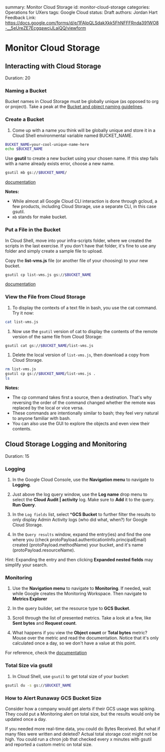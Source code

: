 summary: Monitor Cloud Storage
id: monitor-cloud-storage
categories: Operations for UXers
tags: Google Cloud
status: Draft
authors: Jordan Hart
Feedback Link: https://docs.google.com/forms/d/e/1FAIpQLSdakXkk5FhNFFFRnda391WO8-__5eUreZE7EcgqawcjJLaiQQ/viewform

# Monitor Cloud Storage
<!-- ------------------------ -->
## Interacting with Cloud Storage
Duration: 20

### Naming a Bucket

Bucket names in Cloud Storage must be globally unique (as opposed to org or project). Take a peak at the [Bucket and object naming guidelines](https://cloud.google.com/storage/docs/naming).

### Create a Bucket

1. Come up with a name you think will be globally unique and store it in a Cloud Shell environmental variable named BUCKET_NAME.

``` bash
BUCKET_NAME=your-cool-unique-name-here
echo $BUCKET_NAME
```

Use **gsutil** to create a new bucket using your chosen name. If this step fails with a name already exists error, choose a new name.

``` bash
gsutil mb gs://$BUCKET_NAME/
```

[documentation](https://cloud.google.com/storage/docs/creating-buckets#storage-create-bucket-gsutil)

**Notes:**

- While almost all Google Cloud CLI interaction is done through gcloud, a few products, including Cloud Storage, use a separate CLI, in this case gsutil.
- `mb` stands for make bucket.

### Put a File in the Bucket

In Cloud Shell, move into your infra-scripts folder, where we created the scripts in the last exercise. If you don't have that folder, it's fine to use any folder and simply create a sample file to upload.

Copy the **list-vms.js** file (or another file of your choosing) to your new bucket.

``` bash
gsutil cp list-vms.js gs://$BUCKET_NAME
```

[documentation](https://cloud.google.com/storage/docs/gsutil/commands/cp)

### View the File from Cloud Storage

1. To display the contexts of a text file in bash, you use the cat command. Try it now:

``` bash
cat list-vms.js
```

1. Now use the `gsutil` version of cat to display the contents of the remote version of the same file from Cloud Storage:

``` bash
gsutil cat gs://$BUCKET_NAME/list-vms.js
```

1. Delete the local version of `list-vms.js`, then download a copy from Cloud Storage.

``` bash
rm list-vms.js
gsutil cp gs://$BUCKET_NAME/list-vms.js .
ls
```

**Notes:**

- The cp command takes first a source, then a destination. That's why reversing the order of the command changed whether the remote was replaced by the local or vice versa.
- These commands are intentionally similar to bash; they feel very natural to anyone familiar with bash.
- You can also use the GUI to explore the objects and even view their contents.

## Cloud Storage Logging and Monitoring
Duration: 15

### Logging

1. In the Google Cloud Console, use the **Navigation menu** to navigate to **Logging**.

1. Just above the log query window, use the **Log name** drop menu to select the **Cloud Audit | activity** log. Make sure to **Add** it to the query. **Run Query**.

1. In the `Log fields` list, select ***GCS Bucket** to further filter the results to only display Admin Activity logs (who did what, when?) for Google Cloud Storage.

1. In the `Query results` window, expand the entry(ies) and find the one where you (check protoPayload.authenticationInfo.principalEmail) created (protoPayload.methodName) your bucket, and it's name (protoPayload.resourceName).

Hint: Expanding the entry and then clicking **Expanded nested fields** may simplify your search.

### Monitoring

1. Use the **Navigation menu** to navigate to **Monitoring**. If needed, wait while Google creates the Monitoring Workspace. Then navigate to **Metrics Explorer**

1. In the query builder, set the resource type to **GCS Bucket**.

1. Scroll through the list of presented metrics. Take a look at a few, like **Sent bytes** and **Request count**.

1. What happens if you view the **Object count** or **Total bytes** metric? Mouse over the metric and read the documentation. Notice that it's only calculated once a day, so we don't have a value at this point.

For reference, check the [documentation](https://cloud.google.com/storage/docs/getting-bucket-information)

### Total Size via gsutil

1. In Cloud Shell, use `gsutil` to get total size of your bucket:

``` bash
gsutil du -s gs://$BUCKET_NAME
```

### How to Alert Runaway GCS Bucket Size
Consider how a company would get alerts if their GCS usage was spiking. They could put a Monitoring alert on total size, but the results would only be updated once a day.

If you needed more real-time data, you could do Bytes Received. But what if many files were written and deleted? Actual total storage cost might not be high. You could run a chron job that checked every x minutes with gsutil and reported a custom metric on total size.

